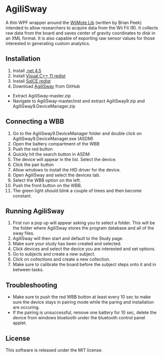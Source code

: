 # AgiliSway

A thin WPF wrapper around the [WiiMote Lib][wiimotelib] (written by Brian Peek) intended to allow researchers to acquire data from the Wii Fit (R).  It collects raw data from the board and saves center of gravity coordinates to disk in an XML format.  It is also capable of exporting raw sensor values for those interested in generating custom analytics.

## Installation

1. Install [.net 4.5][net45]
1. Install [Visual C++ 11 redist][vc11]
1. Install [SqlCE redist][sqlce]
1. Download [AgiliSway] from GitHub
  * Extract AgiliSway-master.zip
  * Navigate to AgiliSway-master/inst and extract AgiliSway9.zip and AgiliSway9.DeviceManager.zip

## Connecting a WBB

1. Go to the AgiliSway9.DeviceManager folder and double click on AgiliSway9.DeviceManager.exe (ASDM)
1. Open the battery compartment of the WBB
1. Push the red button
1. Quickly hit the search button in ASDM
1. The device will appear in the list.  Select the device.
1. Click the pair button
1. Allow windows to install the HID driver for the device.
1. Open AgiliSway and select the devices tab.
1. Select the WBB option on the left.
1. Push the front button on the WBB.
1. The green light should blink a couple of times and then become constant.

## Running AgiliSway

1. First run a pop up will appear asking you to select a folder.  This will be the folder where AgiliSway stores the program database and all of the sway files.
1. AgiliSway will then start and default to the Study page.
1. Make sure your study has been created and selected.
1. Click devices and select the device you are interested and set options.
1. Go to subjects and create a new subject.
1. Click on collections and create a new collection.
1. Make sure to calibrate the board before the subject steps onto it and in between tasks.

## Troubleshooting
* Make sure to push the red WBB button at least every 10 sec to make sure the device stays in pairing mode while the paring and installation are occuring.
* If the pairing is unsuccessful, remove one battery for 10 sec, delete the device from windows bluetooth under the bluetooth control panel applet.

## License
This software is released under the MIT license.

[net45]: http://www.microsoft.com/en-us/download/details.aspx?id=30653
[vc11]: http://www.microsoft.com/en-us/download/details.aspx?id=30679
[sqlce]: http://www.microsoft.com/en-us/download/details.aspx?id=17876
[agilisway]: https://github.com/digitalnelson/AgiliSway/archive/master.zip
[wiimotelib]: http://wiimotelib.codeplex.com/